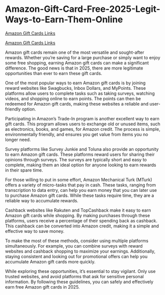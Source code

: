 # Amazon-Gift-Card-Free-2025-Legit-Ways-to-Earn-Them-Online

[Amazon Gift Cards Links](https://cutt.ly/Ye2H4sce)

[Amazon Gift Cards Links](https://cutt.ly/Ye2H4sce)

Amazon gift cards remain one of the most versatile and sought-after rewards. Whether you’re saving for a large purchase or simply want to enjoy some free shopping, earning Amazon gift cards can make a significant difference. The good news is that in 2025, there are more legitimate opportunities than ever to earn these gift cards.

One of the most popular ways to earn Amazon gift cards is by joining reward websites like Swagbucks, Inbox Dollars, and MyPoints. These platforms allow users to complete tasks such as taking surveys, watching videos, and shopping online to earn points. The points can then be redeemed for Amazon gift cards, making these websites a reliable and user-friendly option.

Participating in Amazon’s Trade-In program is another excellent way to earn gift cards. This program allows users to exchange old or unused items, such as electronics, books, and games, for Amazon credit. The process is simple, environmentally friendly, and ensures you get value from items you no longer need.

Survey platforms like Survey Junkie and Toluna also provide an opportunity to earn Amazon gift cards. These platforms reward users for sharing their opinions through surveys. The surveys are typically short and easy to complete, making them an ideal option for anyone looking to earn rewards in their spare time.

For those willing to put in some effort, Amazon Mechanical Turk (MTurk) offers a variety of micro-tasks that pay in cash. These tasks, ranging from transcription to data entry, can help you earn money that you can later use to purchase Amazon gift cards. While these tasks require time, they are a reliable way to accumulate rewards.

Cashback websites like Rakuten and TopCashback make it easy to earn Amazon gift cards while shopping. By making purchases through these platforms, users receive a percentage of their spending back as cashback. This cashback can be converted into Amazon credit, making it a simple and effective way to save money.

To make the most of these methods, consider using multiple platforms simultaneously. For example, you can combine surveys with reward websites and cashback shopping to maximize your earnings. Additionally, staying consistent and looking out for promotional offers can help you accumulate Amazon gift cards more quickly.

While exploring these opportunities, it’s essential to stay vigilant. Only use trusted websites, and avoid platforms that ask for sensitive personal information. By following these guidelines, you can safely and effectively earn free Amazon gift cards in 2025.

